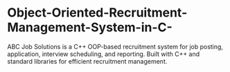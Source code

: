 # Object-Oriented-Recruitment-Management-System-in-C-
ABC Job Solutions is a C++ OOP-based recruitment system for job posting, application, interview scheduling, and reporting. Built with C++ and standard libraries for efficient recruitment management.
